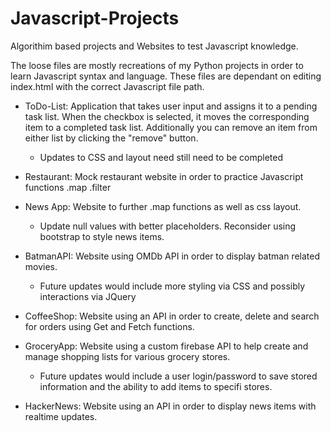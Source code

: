 # Javascript-Projects

Algorithim based projects and Websites to test Javascript knowledge. 

The loose files are mostly recreations of my Python projects in order to learn Javascript syntax and language. These files are dependant on editing index.html with the correct Javascript file path.

* ToDo-List: Application that takes user input and assigns it to a pending task list. When the checkbox is selected, it moves     the corresponding item to a completed task list. Additionally you can remove an item from either list by clicking the "remove" button.
   
    - Updates to CSS and layout need still need to be completed

* Restaurant: Mock restaurant website in order to practice Javascript functions .map .filter

* News App: Website to further .map functions as well as css layout. 
   
    - Update null values with better placeholders. Reconsider using bootstrap to style news items.
    
* BatmanAPI: Website using OMDb API in order to display batman related movies. 

    - Future updates would include more styling via CSS and possibly interactions via JQuery
    
* CoffeeShop: Website using an API in order to create, delete and search for orders using Get and Fetch functions.

* GroceryApp: Website using a custom firebase API to help create and manage shopping lists for various grocery stores. 

    - Future updates would include a user login/password to save stored information and the ability to add items to specifi stores.
 
* HackerNews: Website using an API in order to display news items with realtime updates.

